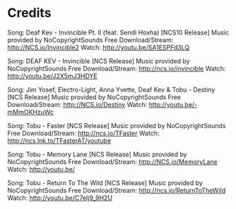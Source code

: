 # Credits

Song: Deaf Kev - Invincible Pt. II (feat. Sendi Hoxha) [NCS10 Release]
Music provided by NoCopyrightSounds
Free Download/Stream: http://NCS.io/Invincible2
Watch: http://youtu.be/SA1ESPFd3LQ

Song: DEAF KEV - Invincible [NCS Release]
Music provided by NoCopyrightSounds
Free Download/Stream: http://ncs.io/invincible
Watch: http://youtu.be/J2X5mJ3HDYE

Song: Jim Yosef, Electro-Light, Anna Yvette, Deaf Kev & Tobu - Destiny [NCS Release]
Music provided by NoCopyrightSounds
Free Download/Stream: http://NCS.io/Destiny
Watch: http://youtu.be/-mMmOKHzuWc

Song: Tobu - Faster [NCS Release]
Music provided by NoCopyrightSounds
Free Download/Stream: http://ncs.io/TFaster
Watch: http://ncs.lnk.to/TFasterAT/youtube

Song: Tobu - Memory Lane [NCS Release]
Music provided by NoCopyrightSounds
Free Download/Stream: http://NCS.io/MemoryLane
Watch: http://youtu.be/

Song: Tobu - Return To The Wild [NCS Release]
Music provided by NoCopyrightSounds
Free Download/Stream: http://ncs.io/ReturnToTheWild
Watch: http://youtu.be/C7eIj9_9H2U